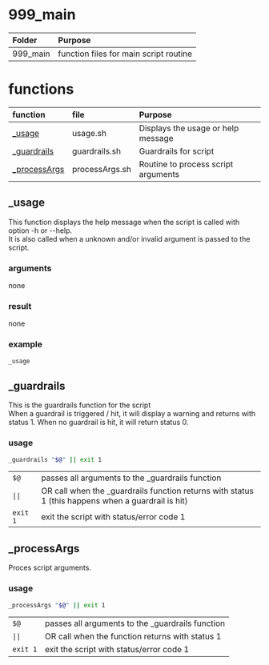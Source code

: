 # 999_main

|Folder|Purpose|
|:---|:---|
|999_main|function files for main script routine|

# functions

|function|file|Purpose|
|:---|:---|:---|
[_usage](#_usage)|usage.sh|Displays the usage or help message|
[_guardrails](#_guardrails)|guardrails.sh|Guardrails for script
[_processArgs](_processArgs)|processArgs.sh|Routine to process script arguments

## _usage

This function displays the help message when the script is called with option -h or --help.   
It is also called when a unknown and/or invalid argument is passed to the script.

### arguments

none

### result

none

### example

``` bash
_usage
```

## _guardrails

This is the guardrails function for the script   
When a guardrail is triggered / hit, it will display a warning and returns with status 1.
When no guardrail is hit, it will return status 0.

### usage

``` bash
_guardrails "$@" || exit 1
```
|||
|---|---|
|```$@```| passes all arguments to the _guardrails function|
|```\|\|```| OR call when the _guardrails function returns with status 1 (this happens when a guardrail is hit)|
|```exit 1```|exit the script with status/error code 1|

## _processArgs

Proces script arguments.

### usage

``` bash
_processArgs "$@" || exit 1
```
|||
|---|---|
|```$@```| passes all arguments to the _guardrails function|
|```\|\|```| OR call when the  function returns with status 1|
|```exit 1```|exit the script with status/error code 1|
